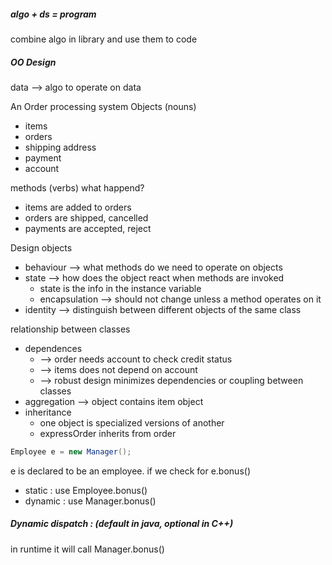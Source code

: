 ##### algo + ds = program 
combine algo in library and use them to code 

##### OO Design
data --> algo to operate on data 

An Order processing system 
Objects (nouns)
* items 
* orders 
* shipping address 
* payment 
* account 

methods (verbs)
what happend?
* items are added to orders 
* orders are shipped, cancelled 
* payments are accepted, reject 

Design objects 
* behaviour --> what methods do we need to operate on objects 
* state --> how does the object react when methods are invoked 
    * state is the info in the instance variable 
    * encapsulation --> should not change unless a method operates on it 
* identity --> distinguish between different objects of the same class 

relationship between classes 
* dependences 
    * --> order needs account to check credit status 
    * --> items does not depend on account 
    * --> robust design minimizes dependencies or coupling between classes 
* aggregation --> object contains item object 
* inheritance 
    * one object is specialized versions of another 
    * expressOrder inherits from order 

```java
Employee e = new Manager(); 
```
e is declared to be an employee. if we check for e.bonus() 
* static : use Employee.bonus()
* dynamic : use Manager.bonus()

##### Dynamic dispatch : (default in java, optional in C++)
in runtime it will call Manager.bonus()